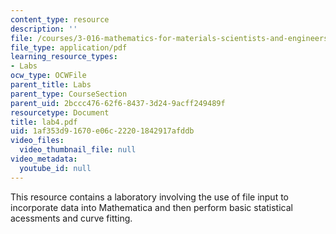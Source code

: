 ```yaml
---
content_type: resource
description: ''
file: /courses/3-016-mathematics-for-materials-scientists-and-engineers-fall-2005/1af353d91670e06c22201842917afddb_lab4.pdf
file_type: application/pdf
learning_resource_types:
- Labs
ocw_type: OCWFile
parent_title: Labs
parent_type: CourseSection
parent_uid: 2bccc476-62f6-8437-3d24-9acff249489f
resourcetype: Document
title: lab4.pdf
uid: 1af353d9-1670-e06c-2220-1842917afddb
video_files:
  video_thumbnail_file: null
video_metadata:
  youtube_id: null
---
```

This resource contains a laboratory involving the use of file input to incorporate data into Mathematica and then perform basic statistical acessments and curve fitting.